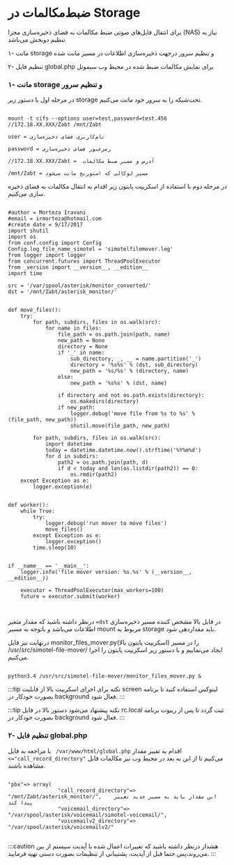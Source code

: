 # ضبط‌مکالمات در Storage

برای انتقال فایل‌های صوتی ضبط مکالمات به فضای ذخیره‌سازی مجزا (NAS) نیاز به تنظیم دوبخش می‌باشد

۱- مانت storage و تنظیم سرور درجهت ذخیره‌سازی اطلاعات در مسیر مانت ‌شده

۲- تنظیم فایل global.php برای نمایش مکالمات ضبط شده در محیط وب سیموتل



### ۱- مانت storage  و تنظیم سرور

در مرحله اول با دستور زیر storage تحت‌شبکه را به سرور خود مانت می‌کنیم.


```shell

mount -t cifs --options user=test,password=test.456 //172.18.XX.XXX/Zabt /mnt/Zabt

user = نام‌کاربری فضای ذخیره‌سازی 

password = رمزعبور فضای ذخیره‌سازی

//172.18.XX.XXX/Zabt =  آدرس و مسیر ضبط مکالمات

/mnt/Zabt = مسیر لوکالی که استوریج مانت می‌شود

```


در مرحله دوم با استفاده از اسکریپت پایتون زیر اقدام به انتقال مکالمات به فضای ذخیره سازی می‌کنیم.

```shell

#author = Morteza Iravani
#email = irmorteza@hotmail.com
#create date = 9/17/2017
import shutil
import os
from conf.config import Config
Config.log_file_name_simotel = 'simotelfilemover.log'
from logger import logger
from concurrent.futures import ThreadPoolExecutor
from _version import __version__, __edition__
import time

src = '/var/spool/asterisk/monitor_converted/'
dst = '/mnt/Zabt/asterisk_monitor/'


def move_files():
    try:
        for path, subdirs, files in os.walk(src):
            for name in files:
                file_path = os.path.join(path, name)
                new_path = None
                directory = None
                if '_' in name:
                    sub_directory, _, __ = name.partition('_')
                    directory = '%s%s' % (dst, sub_directory)
                    new_path = '%s/%s' % (directory, name)
                else:
                    new_path = '%s%s' % (dst, name)

                if directory and not os.path.exists(directory):
                    os.makedirs(directory)
                if new_path:
                    logger.debug('move file from %s to %s' % (file_path, new_path))
                    shutil.move(file_path, new_path)

        for path, subdirs, files in os.walk(src):
            import datetime
            today = datetime.datetime.now().strftime('%Y%m%d')
            for d in subdirs:
                path2 = os.path.join(path, d)
                if d < today and len(os.listdir(path2)) == 0:
                    os.rmdir(path2)
    except Exception as e:
        logger.exception(e)


def worker():
    while True:
        try:
            logger.debug('run mover to move files')
            move_files()
        except Exception as e:
            logger.exception()
        time.sleep(10)


if __name__ == '__main__':
    logger.info('file mover version: %s.%s' % (__version__, __edition__))

    executor = ThreadPoolExecutor(max_workers=100)
    future = executor.submit(worker)



```

درنظر داشته باشید که مقدار متغیر `=dst` در فایل بالا مشخص کننده مسیر ذخیره‌سازی اطلاعات می‌باشد و باتوجه به مسیر mount مربوط به storage باید مقداردهی شود.

درنهایت نیز فایل monitor_files_mover.py(اسکریپت پایتون بالا) را در مسیر /usr/src/simotel-file-mover/ ایجاد می‌نماییم  و با دستور زیر اسکریپت پایتون را اجرا می‌کنیم.

```shell

python3.4 /usr/src/simotel-file-mover/monitor_files_mover.py &

```


:::tip نکته
برای اجرای اسکریپت بالا از قابلیت screen لینوکس استفاده کنید تا برنامه بصورت خودکار در background فعال شود.
:::


:::tip نکته
پیشنهاد می‌شود دستور بالا در فایل rc.local ثبت گردد تا پس از ریبوت برنامه بصورت خودکار در background فعال شود.
:::



### ۲- تنظیم فایل global.php


با مراجعه به فایل ` /var/www/html/global.php` اقدام به تفییر مقدار `<="call_record_directory"` می‌کنیم تا از این به بعد در محیط وب نیز مکالمات قابل مشاهده باشند.


```shell

"pbx"=> array(
                "call_record_directory"=> "/mnt/Zabt/asterisk_monitor/",    این مقدار باید به مسیر جدید تغییر پیدا کند
                "voicemail_directory"=> "/var/spool/asterisk/voicemail/simotel-voicemail/",
                "voicemailv2_directory"=> "/var/spool/asterisk/voicemailv2/"


```


:::caution هشدار
درنظر داشته باشید که تغییرات اعمال شده با آپدیت سیستم از بین می‌روند،پس حتما قبل از آپدیت، پشتیبانی از تنظیمات بصورت دستی تهیه فرمایید.
:::
